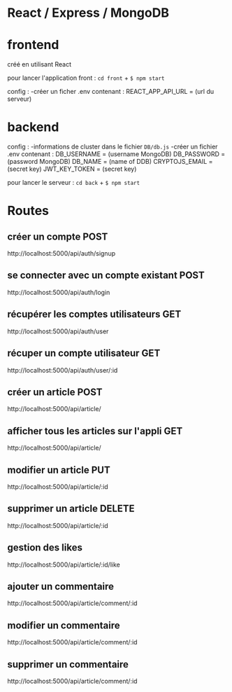 # React / Express / MongoDB

# frontend
créé en utilisant React 

pour lancer l'application front :
`cd front` + `$ npm start`

config : 
-créer un ficher .env contenant :
REACT_APP_API_URL = (url du serveur)

# backend
config : 
-informations de cluster dans le fichier `DB/db.js`
-créer un fichier .env contenant :
DB_USERNAME = (username MongoDB)
DB_PASSWORD = (password MongoDB)
DB_NAME = (name of DDB)
CRYPTOJS_EMAIL = (secret key)
JWT_KEY_TOKEN = (secret key)

pour lancer le serveur :
`cd back` + `$ npm start`

# Routes
## créer un compte POST
http://localhost:5000/api/auth/signup

## se connecter avec un compte existant POST
http://localhost:5000/api/auth/login

## récupérer les comptes utilisateurs GET
http://localhost:5000/api/auth/user

## récuper un compte utilisateur GET
http://localhost:5000/api/auth/user/:id

## créer un article POST
http://localhost:5000/api/article/

## afficher tous les articles sur l'appli GET
http://localhost:5000/api/article/

## modifier un article PUT
http://localhost:5000/api/article/:id

## supprimer un article DELETE
http://localhost:5000/api/article/:id

## gestion des likes
http://localhost:5000/api/article/:id/like

## ajouter un commentaire 
http://localhost:5000/api/article/comment/:id

## modifier un commentaire
http://localhost:5000/api/article/comment/:id

## supprimer un commentaire
http://localhost:5000/api/article/comment/:id


